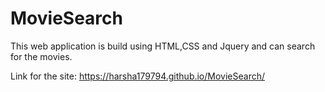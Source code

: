 # MovieSearch

This web application is build using HTML,CSS and Jquery and can search for the movies. 

Link for the site: https://harsha179794.github.io/MovieSearch/




